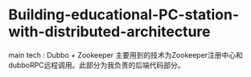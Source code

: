 # Building-educational-PC-station-with-distributed-architecture
main tech : Dubbo + Zookeeper
主要用到的技术为Zookeeper注册中心和dubboRPC远程调用。此部分为我负责的后端代码部分。
